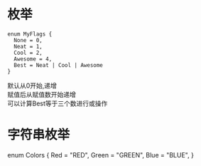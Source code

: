 # 枚举
```
enum MyFlags {
  None = 0,
  Neat = 1,
  Cool = 2,
  Awesome = 4,
  Best = Neat | Cool | Awesome
}
```
默认从0开始,递增  
赋值后从赋值数开始递增  
可以计算Best等于三个数进行或操作
# 字符串枚举
enum Colors {
  Red = "RED",
  Green = "GREEN",
  Blue = "BLUE",
}